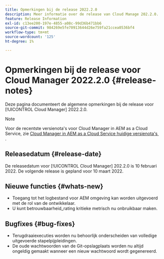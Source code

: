 ```yaml
---
title: Opmerkingen bij de release 2022.2.0
description: Meer informatie over de release van Cloud Manage 202.2.0.
feature: Release Information
exl-id: c13ee200-197e-4855-a08c-99d36b471bb6
source-git-commit: 984269e5fe70913644d26e759fa21ccea0536bf4
workflow-type: tm+mt
source-wordcount: '125'
ht-degree: 1%

---
```


# Opmerkingen bij de release voor Cloud Manager 2022.2.0 {#release-notes}

Deze pagina documenteert de algemene opmerkingen bij de release voor [!UICONTROL Cloud Manager] 2022.2.0.

>[!NOTE]
>
>Voor de recentste versienota&#39;s voor Cloud Manager in AEM as a Cloud Service, zie [&#x200B; Cloud Manager in AEM as a Cloud Service huidige versienota&#39;s &#x200B;](https://experienceleague.adobe.com/nl/docs/experience-manager-cloud-service/content/release-notes/cloud-manager/current).

## Releasedatum {#release-date}

De releasedatum voor [!UICONTROL Cloud Manager] 202.2.0 is 10 februari 2022. De volgende release is gepland voor 10 maart 2022.

## Nieuwe functies {#whats-new}

* Toegang tot het logbestand voor AEM omgeving kan worden uitgevoerd met de rol van de ontwikkelaar.
* U kunt betrouwbaarheid_rating kritieke metrisch nu onbruikbaar maken.

## Bugfixes {#bug-fixes}

* Terugdraaiexecuties worden nu behoorlijk onderscheiden van volledige uitgevoerde stapelpijpleidingen.
* De oude wachtwoorden van de Git-opslagplaats worden nu altijd ongeldig gemaakt wanneer een nieuw wachtwoord wordt gegenereerd.

